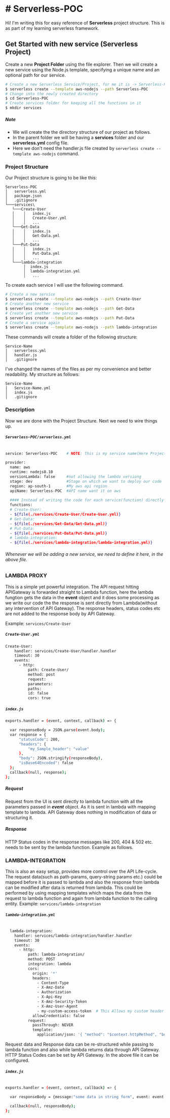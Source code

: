 # # Serverless-POC

Hi! I'm writing this for easy reference of **Serverless** project structure. This is as part of my learning serverless framework. 

## Get Started with new service (Serverless Project)
Create a new  **Project Folder** using the file explorer. Then we will create a new service using the Node.js template, specifying a unique name and an optional path for our service.

```sh
# Create a new Serverless Service/Project, for me it is -> Serverless-POC
$ serverless create --template aws-nodejs --path Serverless-POC 
# Change into the newly created directory
$ cd Serverless-POC
# Create services folder for keeping all the functions in it
$ mkdir services
```

##### Note 

  - We will create the the directory structure of our project as follows.
  - In the parent folder we will be having a **services** folder and our **serverless.yml** config file.
  - Here we don't need the handler.js file created by ```serverless create --template aws-nodejs``` command. 




### Project Structure

Our Project structure is going to be like this:

```
Serverless-POC
│   serverless.yml
│   package.json   
│   .gitignore
└───services\
   └───Create-User
   │    │   index.js
   │    │   Create-User.yml
   │    │   ...
   └───Get-Data
   │    │   index.js
   │    │   Get-Data.yml
   │    │   ...
   └───Put-Data
   │    │   index.js
   │    │   Put-Data.yml
   │    │   ...
   └───lambda-integration
        │  index.js
        │  lambda-integration.yml
        │   ...
```

To create each service I will use the following command.
```sh
# Create a new service
$ serverless create --template aws-nodejs --path Create-User 
# Create another new service
$ serverless create --template aws-nodejs --path Get-Data
# Create yet another new service
$ serverless create --template aws-nodejs --path Put-Data
# Create a service again
$ serverless create --template aws-nodejs --path lambda-integration
```
These commands will  create a folder of the following structure:
```
Service-Name
│   serverless.yml
│   handler.js   
│   .gitignore
```
I've changed the names of the files as per my convenience and better readability. My structure as follows:
```
Service-Name
│   Service-Name.yml
│   index.js   
│   .gitignore
```
### Description

Now we are done with the Project Structure. Next we need to wire things up.

##### **```Serverless-POC/serverless.yml```**

```sh 

service: Serverless-POC    # NOTE: This is my service name(Here Project Name)

provider:
  name: aws
  runtime: nodejs8.10
  versionLambda: false     #not allowing the lambda versiong
  stage: dev               #Stage on which we want to deploy our code
  region: ap-south-1       #My aws api region
  apiName: Serverless-POC  #API name want it on aws
  
  #### Instead of writing the code for each service(function) directly here, we will modularize the code for better readability.
  functions:
  # Create-User:
  - ${file(./services/Create-User/Create-User.yml)} 
  # Get-Data:
  - ${file(./services/Get-Data/Get-Data.yml)}
  # Put-Data:
  - ${file(./services/Put-Data/Put-Data.yml)}
  # lambda-integration:
  - ${file(./services/lambda-integration/lambda-integration.yml)}
```

###### Whenever we will be adding a new service, we need to define it here, in the above file.


### LAMBDA PROXY

This is a simple yet powerful integration. The API request hitting APIGateway is forwarded straight to Lambda function, here the lambda fungtion gets the data in the **event** object and it does some processing as we write our code the the response is sent directly from Lambda(without any intervention of API Gateway). The response headers, status codes etc are not added to the response body by API Gateway.

Example: ```services/Create-User```

##### **```Create-User.yml```**

```sh 
Create-User:
    handler: services/Create-User/handler.handler
    timeout: 30
    events:
      - http:
          path: Create-User/
          method: post
          request: 
          parameters: 
          paths: 
          id: false
          cors: true
```


##### **```index.js```**

```sh 
exports.handler = (event, context, callback) => {

  var responseBody = JSON.parse(event.body);
  var response = {
      "statusCode": 200,
      "headers": {
          "my_Sample_header": "value"
      },
      "body": JSON.stringify(responseBody),
      "isBase64Encoded": false
  };
  callback(null, response);
};

```
##### Request
Request from the UI is sent directly to lambda function with all the parameters passed in ***event*** object. As it is sent in lambda with mapping template to lambda. API Gateway does nothing in modification of data or structuring it.

##### Response
HTTP Status codes in the response messages like 200, 404 & 502 etc. needs to be sent by the lambda function. Example as follows.

### LAMBDA-INTEGRATION
This is also an easy setup, provides more control over the API Life-cycle. The request data(such as path-params, query-string params etc.) could be mapped before it is passed to lambda and also the response from lambda can be modified after data is returned from lambda. This could be performed by using mapping templates which maps the data from the request to lambda function and again from lambda function to the calling entity. 
Example: ```services/lambda-integration```


##### **```lambda-integration.yml```**
```sh

  lambda-integration:
    handler: services/lambda-integration/handler.handler
    timeout: 30
    events:
      - http:
          path: lambda-integration/
          method: POST
          integration: lambda
          cors: 
            origin: '*'
            headers:
              - Content-Type
              - X-Amz-Date
              - Authorization
              - X-Api-Key
              - X-Amz-Security-Token
              - X-Amz-User-Agent
              - my-custom-access-token  # This Allows my custom header through API Gateway else it may throw errors like not allowed through CORS 
            allowCredentials: false
          request: 
            passThrough: NEVER
            template:
              application/json: '{ "method": "$context.httpMethod", "body" : $input.json("$"), "headers": { #foreach($param in $input.params().header.keySet()) "$param": "$util.escapeJavaScript($input.params().header.get($param))" #if($foreach.hasNext),#end #end } }'

```
Request data and Response data can be re-structured while passing to lambda function and also while lambda returns data through API Gateway. HTTP Status Codes can be set by API Gateway. In the above file it can be configured.

##### **```index.js```**
```sh

exports.handler = (event, context, callback) => {

  var responseBody = {message:"some data in string form", event: event, context: context};

  callback(null, responseBody);
};

```
